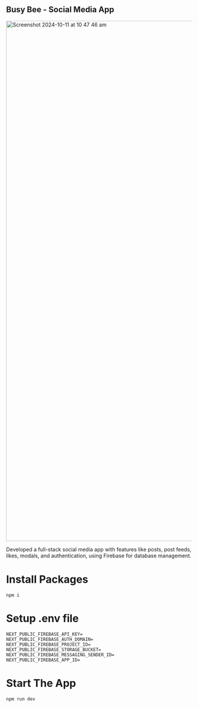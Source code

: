 

## Busy Bee - Social Media App
<img width="1413" alt="Screenshot 2024-10-11 at 10 47 46 am" src="https://github.com/user-attachments/assets/42d1ead1-0bbb-48ca-82b8-6bae7367cb0c">

Developed a full-stack social media app with features like posts, post feeds, likes, modals, and authentication, using Firebase for database management.

# Install Packages
 ```
npm i
 ```
# Setup .env file
 ```
NEXT_PUBLIC_FIREBASE_API_KEY=
NEXT_PUBLIC_FIREBASE_AUTH_DOMAIN=
NEXT_PUBLIC_FIREBASE_PROJECT_ID=
NEXT_PUBLIC_FIREBASE_STORAGE_BUCKET=
NEXT_PUBLIC_FIREBASE_MESSAGING_SENDER_ID=
NEXT_PUBLIC_FIREBASE_APP_ID=
 ```
# Start The App
 ```
npm run dev
 ```



